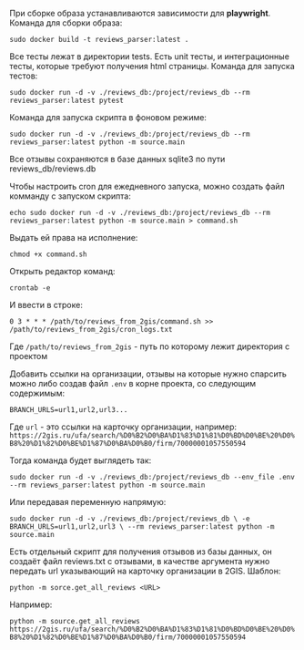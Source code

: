 При сборке образа устанавливаются зависимости для **playwright**.
Команда для сборки образа:

`sudo docker build -t reviews_parser:latest .`

Все тесты лежат в директории tests. Есть unit тесты, и интеграционные тесты, которые требуют получения html страницы.
Команда для запуска тестов:

`sudo docker run -d -v ./reviews_db:/project/reviews_db --rm reviews_parser:latest pytest`

Команда для запуска скрипта в фоновом режиме:

`sudo docker run -d -v ./reviews_db:/project/reviews_db --rm reviews_parser:latest python -m source.main`

Все отзывы сохраняются в базе данных sqlite3 по пути reviews_db/reviews.db

Чтобы настроить cron для ежедневного запуска, можно создать файл комманду с запуском скрипта:

`echo sudo docker run -d -v ./reviews_db:/project/reviews_db --rm reviews_parser:latest python -m source.main > command.sh`

Выдать ей права на исполнение:

`chmod +x command.sh`

Открыть редактор команд:

`crontab -e`

И ввести в строке:

`0 3 * * * /path/to/reviews_from_2gis/command.sh >> /path/to/reviews_from_2gis/cron_logs.txt`

Где `/path/to/reviews_from_2gis` - путь по которому лежит директория с проектом

Добавить ссылки на организации, отзывы на которые нужно спарсить можно либо создав файл `.env` в корне проекта,
со следующим содержимым:

```
BRANCH_URLS=url1,url2,url3...
```

Где `url` - это ссылки на карточку организации, например:
`https://2gis.ru/ufa/search/%D0%B2%D0%BA%D1%83%D1%81%D0%BD%D0%BE%20%D0%B8%20%D1%82%D0%BE%D1%87%D0%BA%D0%B0/firm/70000001057550594`

Тогда команда будет выглядеть так:

`sudo docker run -d -v ./reviews_db:/project/reviews_db --env_file .env --rm reviews_parser:latest python -m source.main`

Или передавая переменную напрямую:

`sudo docker run -d -v ./reviews_db:/project/reviews_db \
      -e BRANCH_URLS=url1,url2,url3 \
      --rm reviews_parser:latest python -m source.main`

Есть отдельный скрипт для получения отзывов из базы данных, он создаёт файл reviews.txt с отзывами,
в качестве аргумента нужно передать url указывающий на карточку организации в 2GIS.
Шаблон:

`python -m sorce.get_all_reviews <URL>`

Например:

`python -m source.get_all_reviews https://2gis.ru/ufa/search/%D0%B2%D0%BA%D1%83%D1%81%D0%BD%D0%BE%20%D0%B8%20%D1%82%D0%BE%D1%87%D0%BA%D0%B0/firm/70000001057550594`
